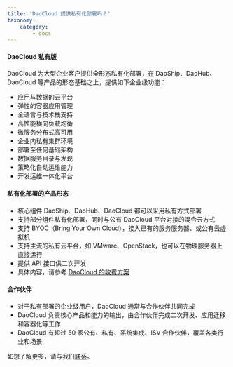 ```yaml
---
title: 'DaoCloud 提供私有化部署吗？'
taxonomy:
    category:
        - docs
---
```


<!-- reviewed by fiona -->

#### DaoCloud 私有版

DaoCloud 为大型企业客户提供全形态私有化部署，在 DaoShip、DaoHub、DaoCloud 等产品的形态基础之上，提供如下企业级功能：
 
+ 应用与数据的云平台
+ 弹性的容器应用管理
+ 全语言与技术栈支持
+ 高性能横向负载均衡
+ 微服务分布式高可用
+ 企业内私有集群环境
+ 部署至任何基础架构
+ 数据服务目录与发现
+ 策略化自动运维能力
+ 开发运维一体化平台

#### 私有化部署的产品形态

+ 核心组件 DaoShip、DaoHub、DaoCloud 都可以采用私有方式部署
+ 支持部分组件私有化部署，同时与公有 DaoCloud 平台对接的混合云方式
+ 支持 BYOC（Bring Your Own Cloud），接入已有的服务服务器、或公有云虚拟机
+ 支持主流的私有云平台，如 VMware、OpenStack，也可以在物理服务器上直接运行
+ 提供 API 接口供二次开发
+ 具体内容，请参考 [DaoCloud 的收费方案](../../pricing-plan)


#### 合作伙伴

+ 对于私有部署的企业级用户，DaoCloud 通常与合作伙伴共同完成
+ DaoCloud 负责核心产品和能力的输出，由合作伙伴完成二次开发、应用迁移和容器化等工作
+ DaoCloud 有超过 50 家公有、私有、系统集成、ISV 合作伙伴，覆盖各类行业和场景

如想了解更多，请与我们[联系](mailto:sales@daocloud.io?subject=DaoCloud_提供私有化部署吗_FROM_DOCS_SITE)。